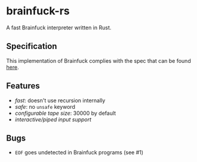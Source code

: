 # brainfuck-rs

A fast Brainfuck interpreter written in Rust.

## Specification

This implementation of Brainfuck complies with the spec that can be found [here](https://github.com/brain-lang/brainfuck/blob/master/brainfuck.md).

## Features

- *fast*: doesn't use recursion internally
- *safe*: no `unsafe` keyword
- *configurable tape size*: 30000 by default
- *interactive/piped input support*

## Bugs

- `EOF` goes undetected in Brainfuck programs (see #1)
